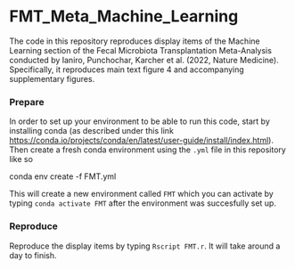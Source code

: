 # FMT_Meta_Machine_Learning

The code in this repository reproduces display items of the Machine Learning section of the Fecal Microbiota Transplantation Meta-Analysis conducted by Ianiro, Punchochar, Karcher et al. (2022, Nature Medicine). Specifically, it reproduces main text figure 4 and accompanying supplementary figures.

### Prepare

In order to set up your environment to be able to run this code, start by installing conda (as described under this link https://conda.io/projects/conda/en/latest/user-guide/install/index.html). Then create a fresh conda environment using the `.yml` file in this repository like so

conda env create -f FMT.yml

This will create a new environment called `FMT` which you can activate by typing `conda activate FMT` after the environment was succesfully set up.

### Reproduce

Reproduce the display items by typing `Rscript FMT.r`. It will take around a day to finish.
